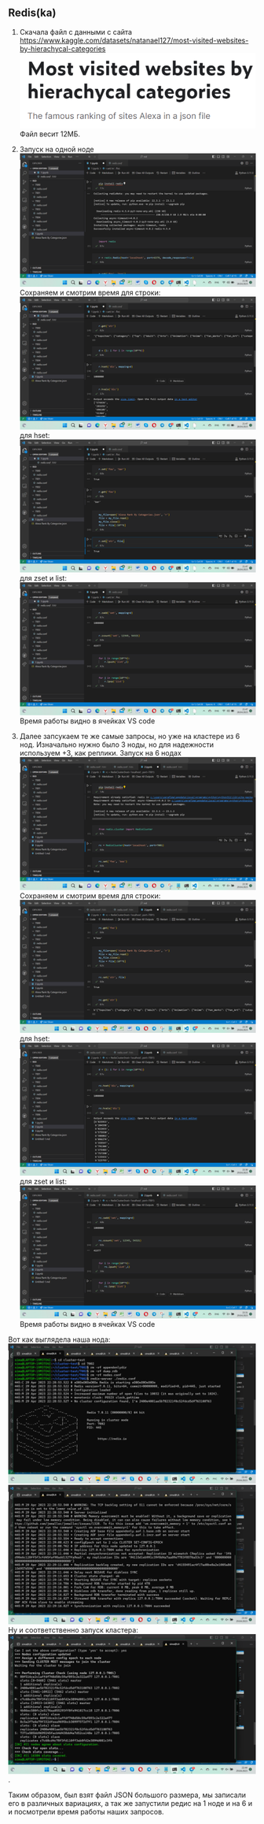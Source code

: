 ## Redis(ka)

1. Скачала файл с данными с сайта https://www.kaggle.com/datasets/natanael127/most-visited-websites-by-hierachycal-categories 
![](/123.png)
Файл весит 12МБ. 

2. Запуск на одной ноде![](/image_2023-04-28_21-47-01.png)
Сохраняем и смотрим время для строки:
![](/image_2023-04-28_21-47-26.png)
для hset:
![](/image_2023-04-28_21-47-14.png)
для zset и list:
![](/image_2023-04-28_21-47-47.png)
Время работы видно в ячейках VS code 

3. Далее запсукаем те же самые запросы, но уже на кластере из 6 нод. Изначально нужно было 3 ноды, но для надежности используем +3, как реплики.
Запуск на 6 нодах![](/image_2023-04-29_22-30-14.png)
Сохраняем и смотрим время для строки:
![](/image_2023-04-29_22-30-32.png)
для hset:
![](/image_2023-04-29_22-30-58.png)
для zset и list:
![](/image_2023-04-29_22-31-11.png)
Время работы видно в ячейках VS code 

Вот как выглядела наша нода: 
![](/image_2023-04-29_22-42-38.png)
![](/image_2023-04-29_22-42-47.png)
Ну и соответственно запуск кластера:
![](/image_2023-04-29_22-44-08.png).

Таким образом, был взят файл JSON большого размера, мы записали его в различных вариациях, а так же запустили редис на 1 ноде и на 6 и и посмотрели время работы наших запросов.










